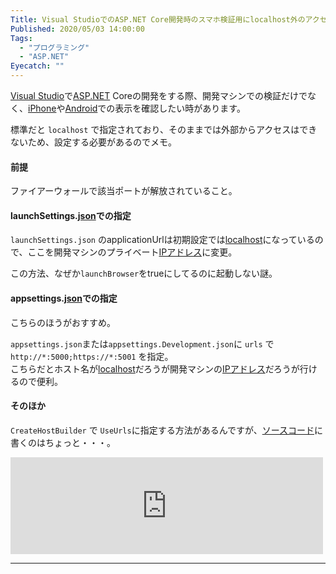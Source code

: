 ```yaml
---
Title: Visual StudioでのASP.NET Core開発時のスマホ検証用にlocalhost外のアクセスができるようにする
Published: 2020/05/03 14:00:00
Tags:
  - "プログラミング"
  - "ASP.NET"
Eyecatch: ""
---
```

<p><a class="keyword" href="http://d.hatena.ne.jp/keyword/Visual%20Studio">Visual Studio</a>で<a class="keyword" href="http://d.hatena.ne.jp/keyword/ASP.NET">ASP.NET</a> Coreの開発をする際、開発マシンでの検証だけでなく、<a class="keyword" href="http://d.hatena.ne.jp/keyword/iPhone">iPhone</a>や<a class="keyword" href="http://d.hatena.ne.jp/keyword/Android">Android</a>での表示を確認したい時があります。</p>

<p>標準だと <code>localhost</code> で指定されており、そのままでは外部からアクセスはできないため、設定する必要があるのでメモ。</p>

<h4>前提</h4>

<p>ファイアーウォールで該当ポートが解放されていること。</p>

<h4>launchSettings.<a class="keyword" href="http://d.hatena.ne.jp/keyword/json">json</a>での指定</h4>

<p><code>launchSettings.json</code> のapplicationUrlは初期設定では<a class="keyword" href="http://d.hatena.ne.jp/keyword/localhost">localhost</a>になっているので、ここを開発マシンのプライベート<a class="keyword" href="http://d.hatena.ne.jp/keyword/IP%A5%A2%A5%C9%A5%EC%A5%B9">IPアドレス</a>に変更。<br />
<script src="https://gist.github.com/Ovis/113cbb2d747bd8e7b5e2f29a188af2c2.js"> </script></p>

<p>この方法、なぜか<code>launchBrowser</code>をtrueにしてるのに起動しない謎。</p>

<h4>appsettings.<a class="keyword" href="http://d.hatena.ne.jp/keyword/json">json</a>での指定</h4>

<p>こちらのほうがおすすめ。</p>

<p><code>appsettings.json</code>または<code>appsettings.Development.json</code>に <code>urls</code> で <code>http://*:5000;https://*:5001</code> を指定。<br />
こちらだとホスト名が<a class="keyword" href="http://d.hatena.ne.jp/keyword/localhost">localhost</a>だろうが開発マシンの<a class="keyword" href="http://d.hatena.ne.jp/keyword/IP%A5%A2%A5%C9%A5%EC%A5%B9">IPアドレス</a>だろうが行けるので便利。</p>

<p><script src="https://gist.github.com/Ovis/0fe6306068966ef617992ea82ff6f313.js"> </script></p>

<h4>そのほか</h4>

<p><code>CreateHostBuilder</code> で <code>UseUrls</code>に指定する方法があるんですが、<a class="keyword" href="http://d.hatena.ne.jp/keyword/%A5%BD%A1%BC%A5%B9%A5%B3%A1%BC%A5%C9">ソースコード</a>に書くのはちょっと・・・。</p>

<p><iframe src="https://hatenablog-parts.com/embed?url=https%3A%2F%2Fdocs.microsoft.com%2Fja-jp%2Faspnet%2Fcore%2Ffundamentals%2Fhost%2Fweb-host%3Fview%3Daspnetcore-3.0%23server-urls" title="ASP.NET Core の Web ホスト" class="embed-card embed-webcard" scrolling="no" frameborder="0" style="display: block; width: 100%; height: 155px; max-width: 500px; margin: 10px 0px;"></iframe></p>

***